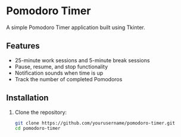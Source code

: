 # Pomodoro Timer

A simple Pomodoro Timer application built using Tkinter.

## Features

- 25-minute work sessions and 5-minute break sessions
- Pause, resume, and stop functionality
- Notification sounds when time is up
- Track the number of completed Pomodoros

## Installation

1. Clone the repository:
   ```bash
   git clone https://github.com/yourusername/pomodoro-timer.git
   cd pomodoro-timer
    ```